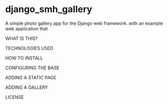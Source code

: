 django_smh_gallery
==================

A simple photo gallery app for the Django web framework. with an example web application that

WHAT IS THIS?


TECHNOLOGIES USED


HOW TO INSTALL


CONFIGURING THE BASE


ADDING A STATIC PAGE


ADDING A GALLERY


LICENSE
